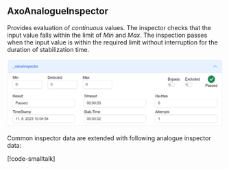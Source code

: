 ## AxoAnalogueInspector

Provides evaluation of *continuous* values. The inspector checks that the input value falls within the limit of *Min* and *Max*. The inspection passes when the input value is within the required limit without interruption for the duration of stabilization time.

![Analog inspector](assets/analog-inspector.png)

Common inspector data are extended with following analogue inspector data:

[!code-smalltalk[](../ctrl/src/AxoAnalogueInspector/AxoAnalogueInspectorData.st?name=AxoAnalogueInspectorDataDeclaration)]
